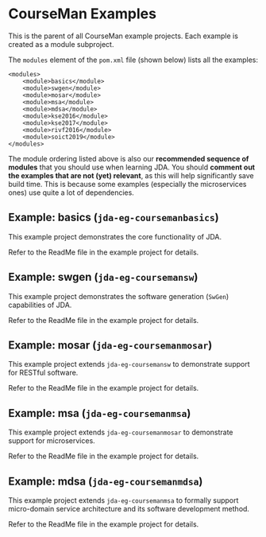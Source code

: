 # CourseMan Examples

This is the parent of all CourseMan example projects. Each example is created as a module subproject.

The `modules` element of the `pom.xml` file (shown below) lists all the examples:

```
<modules>
    <module>basics</module>
    <module>swgen</module>
    <module>mosar</module>
    <module>msa</module>
    <module>mdsa</module>			
    <module>kse2016</module>
    <module>kse2017</module>
    <module>rivf2016</module>
    <module>soict2019</module>
</modules>
```

The module ordering listed above is also our **recommended sequence of modules** that you should use when learning JDA. You should **comment out the examples that are not (yet) relevant**, as this will help significantly save build time. This is because some examples (especially the microservices ones) use quite a lot of dependencies.

## Example: basics (`jda-eg-coursemanbasics`)
This example project demonstrates the core functionality of JDA.

Refer to the ReadMe file in the example project for details.

## Example: swgen (`jda-eg-coursemansw`)
This example project demonstrates the software generation (`SwGen`) capabilities of JDA.

Refer to the ReadMe file in the example project for details.

## Example: mosar (`jda-eg-coursemanmosar`)
This example project extends `jda-eg-coursemansw` to demonstrate support for RESTful software.

Refer to the ReadMe file in the example project for details.

## Example: msa (`jda-eg-coursemanmsa`)
This example project extends `jda-eg-coursemanmosar` to demonstrate support for microservices.

Refer to the ReadMe file in the example project for details.

## Example: mdsa (`jda-eg-coursemanmdsa`)
This example project extends `jda-eg-coursemanmsa` to formally support micro-domain service architecture and its software development method.

Refer to the ReadMe file in the example project for details.
